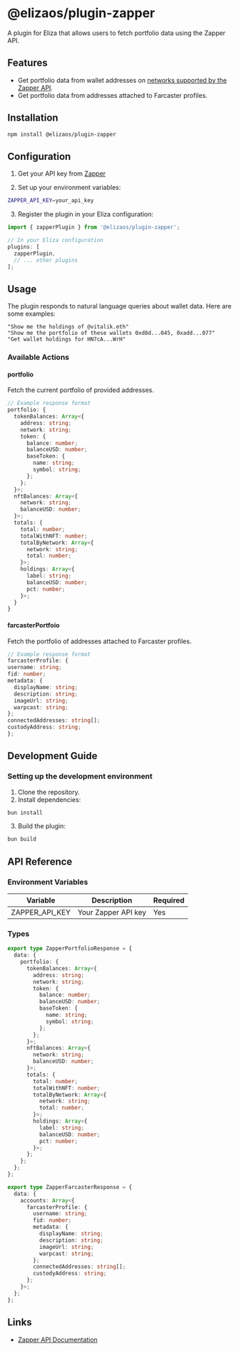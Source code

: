 # @elizaos/plugin-zapper

A plugin for Eliza that allows users to fetch portfolio data using the Zapper API.

## Features

- Get portfolio data from wallet addresses on [networks supported by the Zapper API](https://protocol.zapper.xyz/docs/api/supported-chains).
- Get portfolio data from addresses attached to Farcaster profiles.

## Installation

```bash
npm install @elizaos/plugin-zapper
```

## Configuration

1. Get your API key from [Zapper](https://protocol.zapper.xyz/)

2. Set up your environment variables:

```bash
ZAPPER_API_KEY=your_api_key
```

3. Register the plugin in your Eliza configuration:

```typescript
import { zapperPlugin } from '@elizaos/plugin-zapper';

// In your Eliza configuration
plugins: [
  zapperPlugin,
  // ... other plugins
];
```

## Usage

The plugin responds to natural language queries about wallet data. Here are some examples:

```plaintext
"Show me the holdings of @vitalik.eth"
"Show me the portfolio of these wallets 0xd8d...045, 0xadd...077"
"Get wallet holdings for HN7cA...WrH"
```

### Available Actions

#### portfolio

Fetch the current portfolio of provided addresses.

```typescript
// Example response format
portfolio: {
  tokenBalances: Array<{
    address: string;
    network: string;
    token: {
      balance: number;
      balanceUSD: number;
      baseToken: {
        name: string;
        symbol: string;
      };
    };
  }>;
  nftBalances: Array<{
    network: string;
    balanceUSD: number;
  }>;
  totals: {
    total: number;
    totalWithNFT: number;
    totalByNetwork: Array<{
      network: string;
      total: number;
    }>;
    holdings: Array<{
      label: string;
      balanceUSD: number;
      pct: number;
    }>;
  }
}
```

#### farcasterPortfoio

Fetch the portfolio of addresses attached to Farcaster profiles.

```typescript
// Example response format
farcasterProfile: {
username: string;
fid: number;
metadata: {
  displayName: string;
  description: string;
  imageUrl: string;
  warpcast: string;
};
connectedAddresses: string[];
custodyAddress: string;
};
```

## Development Guide

### Setting up the development environment

1. Clone the repository.
2. Install dependencies:

```bash
bun install
```

3. Build the plugin:

```bash
bun build
```

## API Reference

### Environment Variables

| Variable       | Description         | Required |
| -------------- | ------------------- | -------- |
| ZAPPER_API_KEY | Your Zapper API key | Yes      |

### Types

```typescript
export type ZapperPortfolioResponse = {
  data: {
    portfolio: {
      tokenBalances: Array<{
        address: string;
        network: string;
        token: {
          balance: number;
          balanceUSD: number;
          baseToken: {
            name: string;
            symbol: string;
          };
        };
      }>;
      nftBalances: Array<{
        network: string;
        balanceUSD: number;
      }>;
      totals: {
        total: number;
        totalWithNFT: number;
        totalByNetwork: Array<{
          network: string;
          total: number;
        }>;
        holdings: Array<{
          label: string;
          balanceUSD: number;
          pct: number;
        }>;
      };
    };
  };
};

export type ZapperFarcasterResponse = {
  data: {
    accounts: Array<{
      farcasterProfile: {
        username: string;
        fid: number;
        metadata: {
          displayName: string;
          description: string;
          imageUrl: string;
          warpcast: string;
        };
        connectedAddresses: string[];
        custodyAddress: string;
      };
    }>;
  };
};
```

## Links

- [Zapper API Documentation](https://protocol.zapper.xyz/docs/api/)
